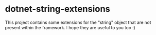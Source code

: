 # dotnet-string-extensions

This project contains some extensions for the "string" object that are not present within the framework. I hope they are useful to you too :)

